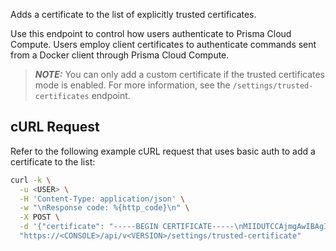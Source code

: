 Adds a certificate to the list of explicitly trusted certificates.

Use this endpoint to control how users authenticate to Prisma Cloud Compute.
Users employ client certificates to authenticate commands sent from a Docker client through Prisma Cloud Compute.

> **_NOTE:_** You can only add a custom certificate if the trusted certificates mode is enabled.
For more information, see the `/settings/trusted-certificates` endpoint.

## cURL Request

Refer to the following example cURL request that uses basic auth to add a certificate to the list:

```bash
curl -k \
  -u <USER> \
  -H 'Content-Type: application/json' \
  -w "\nResponse code: %{http_code}\n" \
  -X POST \
  -d '{"certificate": "-----BEGIN CERTIFICATE-----\nMIIDUTCCAjmgAwIBAgI......XMKXJA==\n-----END CERTIFICATE-----" }'
  "https://<CONSOLE>/api/v<VERSION>/settings/trusted-certificate"
```
